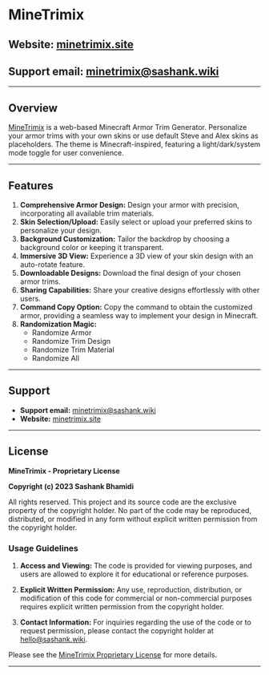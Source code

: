 # MineTrimix

## Website: [minetrimix.site](https://minetrimix.site)
## Support email: [minetrimix@sashank.wiki](mailto:minetrimix@sashank.wiki)

---

## Overview

[MineTrimix](https://minetrimix.site) is a web-based Minecraft Armor Trim Generator. Personalize your armor trims with your own skins or use default Steve and Alex skins as placeholders. The theme is Minecraft-inspired, featuring a light/dark/system mode toggle for user convenience.

---

## Features

1. **Comprehensive Armor Design:** Design your armor with precision, incorporating all available trim materials.
2. **Skin Selection/Upload:** Easily select or upload your preferred skins to personalize your design.
3. **Background Customization:** Tailor the backdrop by choosing a background color or keeping it transparent.
4. **Immersive 3D View:** Experience a 3D view of your skin design with an auto-rotate feature.
5. **Downloadable Designs:** Download the final design of your chosen armor trims.
6. **Sharing Capabilities:** Share your creative designs effortlessly with other users.
7. **Command Copy Option:** Copy the command to obtain the customized armor, providing a seamless way to implement your design in Minecraft.
8. **Randomization Magic:**
    - Randomize Armor
    - Randomize Trim Design
    - Randomize Trim Material
    - Randomize All

---

## Support

- **Support email:** [minetrimix@sashank.wiki](mailto:minetrimix@sashank.wiki)
- **Website:** [minetrimix.site](https://minetrimix.site)

---

## License

**MineTrimix - Proprietary License**

**Copyright (c) 2023 Sashank Bhamidi**

All rights reserved. This project and its source code are the exclusive property of the copyright holder. No part of the code may be reproduced, distributed, or modified in any form without explicit written permission from the copyright holder.


### Usage Guidelines

1. **Access and Viewing:** The code is provided for viewing purposes, and users are allowed to explore it for educational or reference purposes.

2. **Explicit Written Permission:** Any use, reproduction, distribution, or modification of this code for commercial or non-commercial purposes requires explicit written permission from the copyright holder.

3. **Contact Information:** For inquiries regarding the use of the code or to request permission, please contact the copyright holder at [hello@sashank.wiki](mailto:hello@sashank.wiki).

Please see the [MineTrimix Proprietary License](LICENSE.md) for more details.

---
